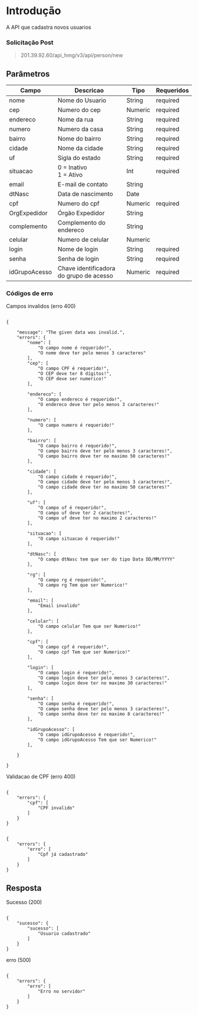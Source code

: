 
# Introdução

A API que cadastra novos usuarios

### Solicitação Post

  

> 201.39.92.60/api_hmg/v3/api/person/new

  

## Parâmetros

|Campo |Descricao| Tipo| Requeridos
|----------------|----------------|----------------|----------------|
|nome|Nome do Usuario|String|required
|cep|Numero do cep|Numeric|required
|endereco|Nome da rua|String|required
|numero|Numero da casa | String|required
|bairro|Nome do bairro|String|required
|cidade|Nome da cidade|String|required
|uf|Sigla do estado|String|required
|situacao|0 = Inativo<br>1 = Ativo|Int|required|
|email|E-mail de contato|String
|dtNasc|Data de nascimento|Date
|cpf|Numero do cpf|Numeric|required|
|OrgExpedidor|Órgão Expedidor|String
|complemento|Complemento do endereco|String
|celular|Numero de celular|Numeric
|login|Nome de login|String|required
|senha|Senha de login|String|required
|idGrupoAcesso|Chave identificadora do grupo de acesso|Numeric|required|


  
  

### Códigos de erro

  

Campos invalidos (erro 400)

```JS

{

	"message": "The given data was invalid.",
	"errors": {
		"nome": [
			"O campo nome é requerido!",
			"O nome deve ter pelo menos 3 caracteres"
		],
		"cep": [
			"O campo CPF é requerido!",
			"O CEP deve ter 8 dígitos!",
			"O CEP deve ser numerico!"
		],

		"endereco": [
			"O campo endereco é requerido!",
			"O endereco deve ter pelo menos 3 caracteres!"
		],

		"numero": [
			"O campo numero é requerido!"
		],

		"bairro": [
			"O campo bairro é requerido!",
			"O campo bairro deve ter pelo menos 3 caracteres!",
			"O campo bairro deve ter no maximo 50 caracteres!"
		],

		"cidade": [
			"O campo cidade é requerido!",
			"O campo cidade deve ter pelo menos 3 caracteres!",
			"O campo cidade deve ter no maximo 50 caracteres!"
		],

		"uf": [
			"O campo uf é requerido!",
			"O campo uf deve ter 2 caracteres!",
			"O campo uf deve ter no maximo 2 caracteres!"
		],

		"situacao": [
			"O campo situacao é requerido!"
		],
		
		"dtNasc": [
			"O campo dtNasc tem que ser do tipo Data DD/MM/YYYY"
		],

		"rg": [
			"O campo rg é requerido!",
			"O campo rg Tem que ser Numerico!"
		],

		"email": [
			"Email invalido"
		],

		"celular": [
			"O campo celular Tem que ser Numerico!"
		],

		"cpf": [
			"O campo cpf é requerido!",
			"O campo cpf Tem que ser Numerico!"
		],

		"login": [
			"O campo login é requerido!",
			"O campo login deve ter pelo menos 3 caracteres!",
			"O campo login deve ter no maximo 30 caracteres!"
		],

		"senha": [
			"O campo senha é requerido!",
			"O campo senha deve ter pelo menos 3 caracteres!",
			"O campo senha deve ter no maximo 8 caracteres!"
		],
		
		"idGrupoAcesso": [
			"O campo idGrupoAcesso é requerido!",
			"O campo idGrupoAcesso Tem que ser Numerico!"
		],

	}

}

```

  
  

Validacao de CPF (erro 400)

```JS

{
	"errors": {
		"cpf": [
			"CPF invalido"
		]
	}
}

```

  

```JS

{
	"errors": {
		"erro": [
			"Cpf já cadastrado"
		]
	}
}

```

## Resposta

  

Sucesso (200)

```JS

{
	"sucesso": {
		"sucesso": [
			"Usuario cadastrado"
		]
	}
}

```

  

erro (500)

```JS

{
	"errors": {
		"erro": [
			"Erro no servidor"
		]
	}
}

```